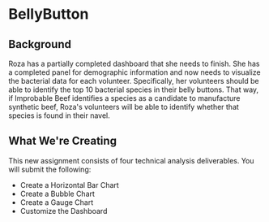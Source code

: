 # BellyButton
## Background
Roza has a partially completed dashboard that she needs to finish. She has a completed panel for demographic information and now needs to visualize the bacterial data for each volunteer. Specifically, her volunteers should be able to identify the top 10 bacterial species in their belly buttons. That way, if Improbable Beef identifies a species as a candidate to manufacture synthetic beef, Roza's volunteers will be able to identify whether that species is found in their navel.

## What We're Creating
This new assignment consists of four technical analysis deliverables. You will submit the following:

- Create a Horizontal Bar Chart
- Create a Bubble Chart
- Create a Gauge Chart
- Customize the Dashboard